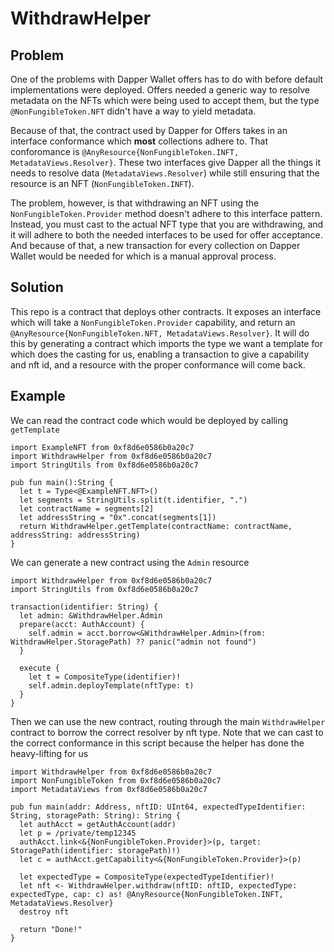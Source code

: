 # WithdrawHelper


## Problem

One of the problems with Dapper Wallet offers has to do with before default implementations
were deployed. Offers needed a generic way to resolve metadata on the NFTs which were being used
to accept them, but the type `@NonFungibleToken.NFT` didn't have a way to yield metadata. 

Because of that, the contract used by Dapper for Offers takes in an interface conformance which **most** collections
adhere to. That conforomance is `@AnyResource{NonFungibleToken.INFT, MetadataViews.Resolver}`. These two interfaces
give Dapper all the things it needs to resolve data (`MetadataViews.Resolver`) while still ensuring that the resource 
is an NFT (`NonFungibleToken.INFT`).

The problem, however, is that withdrawing an NFT using the `NonFungibleToken.Provider` method doesn't adhere to this interface
pattern. Instead, you must cast to the actual NFT type that you are withdrawing, and it will adhere to both the needed interfaces 
to be used for offer acceptance. And because of that, a new transaction for every collection on Dapper Wallet would be needed for 
which is a manual approval process. 

## Solution

This repo is a contract that deploys other contracts. It exposes an interface which will take a `NonFungibleToken.Provider`
capability, and return an `@AnyResource{NonFungibleToken.NFT, MetadataViews.Resolver}`. It will do this 
by generating a contract which imports the type we want a template for which does the casting for us, enabling a transaction to give
a capability and nft id, and a resource with the proper conformance will come back.

## Example

We can read the contract code which would be deployed by calling `getTemplate`

```cadence
import ExampleNFT from 0xf8d6e0586b0a20c7
import WithdrawHelper from 0xf8d6e0586b0a20c7
import StringUtils from 0xf8d6e0586b0a20c7

pub fun main():String {
  let t = Type<@ExampleNFT.NFT>()
  let segments = StringUtils.split(t.identifier, ".")
  let contractName = segments[2]
  let addressString = "0x".concat(segments[1])
  return WithdrawHelper.getTemplate(contractName: contractName, addressString: addressString)
}
```

We can generate a new contract using the `Admin` resource

```cadence
import WithdrawHelper from 0xf8d6e0586b0a20c7
import StringUtils from 0xf8d6e0586b0a20c7

transaction(identifier: String) {
  let admin: &WithdrawHelper.Admin
  prepare(acct: AuthAccount) {
    self.admin = acct.borrow<&WithdrawHelper.Admin>(from: WithdrawHelper.StoragePath) ?? panic("admin not found")
  }
  
  execute {
    let t = CompositeType(identifier)!
    self.admin.deployTemplate(nftType: t)
  }
}
```

Then we can use the new contract, routing through the main `WithdrawHelper` contract to borrow the correct resolver by nft type.
Note that we can cast to the correct conformance in this script because the helper has done the heavy-lifting for us
```cadence
import WithdrawHelper from 0xf8d6e0586b0a20c7
import NonFungibleToken from 0xf8d6e0586b0a20c7
import MetadataViews from 0xf8d6e0586b0a20c7

pub fun main(addr: Address, nftID: UInt64, expectedTypeIdentifier: String, storagePath: String): String {
  let authAcct = getAuthAccount(addr)
  let p = /private/temp12345
  authAcct.link<&{NonFungibleToken.Provider}>(p, target: StoragePath(identifier: storagePath)!)
  let c = authAcct.getCapability<&{NonFungibleToken.Provider}>(p)

  let expectedType = CompositeType(expectedTypeIdentifier)!
  let nft <- WithdrawHelper.withdraw(nftID: nftID, expectedType: expectedType, cap: c) as! @AnyResource{NonFungibleToken.INFT, MetadataViews.Resolver}
  destroy nft

  return "Done!"
}

```